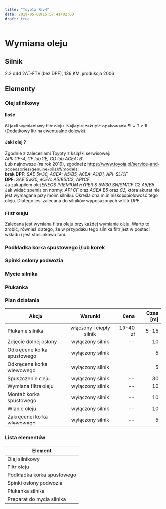 ```yaml
---
title: "Toyota Rav4"
date: 2019-05-08T15:57:41+02:00
draft: true
---
```


# Wymiana oleju
## Silnik
  2.2 d4d 2AT-FTV (bez DPF), 136 KM, produkcja 2006
## Elementy
### Olej silnikowy
#### Ilość
6l jesli wymieniamy filtr oleju. Najlepiej zakupić opakowanie 5l + 2 x 1l (Dodatkowy litr na ewentualne dolewki)
#### Jaki olej ?
 Zgodnie z zaleceniami Toyoty z książki serwisowej:  
 _API: CF-4, CF lub CE, CD lub ACEA: B1._  
 Lub najnowsze (na rok 2019), zgodnei z https://www.toyota.pl/service-and-accessories/genuine-oils/#/models:  
    **brak DPF**: _SAE 5w30, ACEA: A5/B5, ACEA: A1/B1, API: SL/CF_  
    **DPF**: _SAE 5w30, ACEA: A5/B5/C2, API:CF_  
    Ja zakupiłem olej _ENEOS PREMIUM HYPER S 5W30 SN/SM/CF C2 A5/B5_  
    Jak widać spełnia on normy: _API CF_ oraz _ACEA B5_ oraz _C2_, która akurat nie jest wymagana przy moim silniku.
    Określa ona m.in niskopopiołowość tego oleju. Dlatego jest zalecana do silników wyposazonych w filtr _DPF_.
### Filtr oleju
Zalecana jest wymiana filtra oleju przy każdej wymianie oleju. Warto to zrobić, również dlatego, że w przypdaku tego silnika filtr jest w postaci wkładu i jest stosunkowo tani.
### Podkładka korka spustowego i/lub korek
### Spinki osłony podwozia
### Mycie silnika
### Płukanka
### Plan działania
| Akcja                  | Warunki          | Cena     | Czas [m]   |
| ---------------------------|:---------------------------:| --------:|-----------:|
| Płukanie silnika           | włączony i ciepły silnik    | 10-40 zł | 5-15       |
| Zdjęcie dolnej osłony      | wyłączony silnik            |   --     |    10      |
| Odkręcene korka spustowego | wyłączony silnik            |          |    5       |
| Odkręcene korka wlewowego  | wyłączony silnik            |          |    5       |
| Spuszczenie oleju          | wyłączony silnik            |   --     |    30      |
| Wymiana filtra oleju       | wyłączony silnik            |   --     |    10      |
| Montaż korka spustowego    | wyłączony silnik            |   --     |    10      |
| Wlanie oleju               | wyłączony silnik            |   --     |    10      |
| Zakręcenei korka wlewowego | wyłączony silnik            |   --     |    5       |
### Lista elementów
| Element                  |
| --------------------|
| Olej silnikowy             |                  |
| Filtr oleju             |                  |
| Podkładka korka spustowego             |                  |
| Spinki osłony podwozia             |                  |
| Płukanka silnika             |                  |
| Preparat do mycia silnika             |                  |

